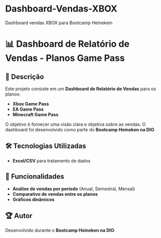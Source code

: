 # Dashboard-Vendas-XBOX
Dashboard vendas XBOX para Bootcamp Heinekein

# 📊 Dashboard de Relatório de Vendas - Planos Game Pass

## 📝 Descrição
Este projeto consiste em um **Dashboard de Relatório de Vendas** para os planos:
- **Xbox Game Pass**
- **EA Game Pass**
- **Minecraft Game Pass**

O objetivo é fornecer uma visão clara e objetiva sobre as vendas. O dashboard foi desenvolvido como parte do **Bootcamp Heineken na DIO**.

## 🛠️ Tecnologias Utilizadas
- **Excel/CSV** para tratamento de dados

## 📌 Funcionalidades
- **Análise de vendas por período** (Anual, Semestral, Mensal)
- **Comparativo de vendas entre os planos**
- **Gráficos dinâmicos**

## 🏆 Autor
Desenvolvido durante o **Bootcamp Heineken na DIO**.


